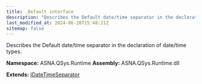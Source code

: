 ```yaml
---
title: _Default interface
description: "Describes the Default date/time separator in the declaration of date/time types. "
last_modified_at: 2024-06-28T15:48:21Z
sitemap: false
---
```


Describes the Default date/time separator in the declaration of date/time types.

**Namespace:** ASNA.QSys.Runtime
**Assembly:** ASNA.QSys.Runtime.dll

**Extends:** [IDateTimeSeparator](/reference/runtime/qsys-runtime/i-date-time-separator.html)
<br>
<br>
